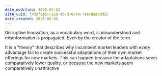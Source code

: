 ```yaml
---
date_modified: 2025-04-12
site_uuid: f4d3f9e5-7159-457d-8c48-7aae8debdd25
date_created: 2025-04-06
---
```


Disruptive Innovation, as a vocabulary word, is misunderstood and misinformation is propagated.  Even by the creator of the term.

It is a "theory" that describes why incumbent market leaders with every advantage fail to create successful adaptations of their own market offerings for new markets.  This can happen because the adaptations seem comparatively lower quality, or because the new markets seem comparatively unattractive